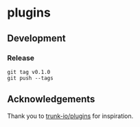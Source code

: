 # plugins

## Development

### Release

```
git tag v0.1.0
git push --tags
```

## Acknowledgements

Thank you to [trunk-io/plugins](https://github.com/trunk-io/plugins) for inspiration.